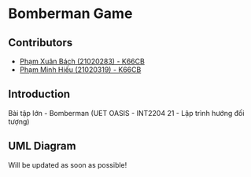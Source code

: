 # Bomberman Game



## Contributors

- [Phạm Xuân Bách (21020283) - K66CB](https://github.com/xpbach2508)
- [Phạm Minh Hiếu (21020319) - K66CB](https://github.com/PhamH1eu)

## Introduction

Bài tập lớn - Bomberman (UET OASIS - INT2204 21 - Lập trình hướng đối tượng)

## UML Diagram

Will be updated as soon as possible!
